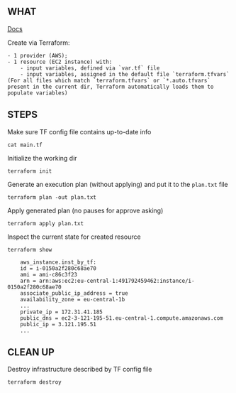 
## WHAT

[Docs](https://www.terraform.io/docs/configuration/variables.html#variable-files)

Create via Terraform:

    - 1 provider (AWS);
    - 1 resource (EC2 instance) with:
        - input variables, defined via `var.tf` file
        - input variables, assigned in the default file `terraform.tfvars` (For all files which match `terraform.tfvars` or `*.auto.tfvars` present in the current dir, Terraform automatically loads them to populate variables)


## STEPS

Make sure TF config file contains up-to-date info
```
cat main.tf
```

Initialize the working dir
```
terraform init
```

Generate an execution plan (without applying) and put it to the `plan.txt` file
```
terraform plan -out plan.txt
```

Apply generated plan (no pauses for approve asking)
```
terraform apply plan.txt
```

Inspect the current state for created resource
```
terraform show

    aws_instance.inst_by_tf:
    id = i-0150a2f280c68ae70
    ami = ami-c86c3f23
    arn = arn:aws:ec2:eu-central-1:491792459462:instance/i-0150a2f280c68ae70
    associate_public_ip_address = true
    availability_zone = eu-central-1b
    ...
    private_ip = 172.31.41.185
    public_dns = ec2-3-121-195-51.eu-central-1.compute.amazonaws.com
    public_ip = 3.121.195.51
    ...
```


## CLEAN UP

Destroy infrastructure described by TF config file
```
terraform destroy
```




